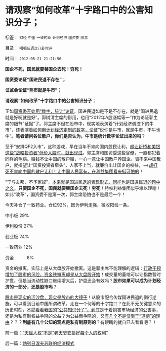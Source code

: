 # 请观察“如何改革”十字路口中的公害知识分子；

标签： `财经` `中国` `一致药业` `计划经济` `国资委` `股票` 

目录： `唱唱反调之八卦时评`

时间： `2012-05-21 21:21:56`

**国企不死，国民就要替国企去死！穷死！**

**国资委论证“国进民退不存在”；**

**证监会论证“熊市就是牛市”；**

**请观察“如何改革”十字路口中的公害知识分子**；

正如[国资委开始用“数字，统计”论证](../../../2012/5/3/“绝对真实”的“细节理性主义”制造谣言.md)，国进民退如是不是不存在，就是“国进民退就是好啊就是好”。郭树清主席的御用，也用“2012年A股涨幅等一”作为论证郭主席的细节“证据”了。郭主席不但在股市中，现实地表演着“计划经济调控下的牛市”，还表演着[如何用计划经济定制的数字，论](../../../2011/12/30/特色数字定律，美式数字的自私自利.md)证“说你是牛市，就是牛市，不牛也牛”。**笔者请问各位散户，你们是否认为，牛市是统计数字论证出来的吗**？

至于“安排QF2入市”，这种游戏，早在当年不肯向国内股民让利，[却让新桥和美银这些“战略投资者”低价入股时，就出现过](../../../2007/9/2/外资饕餮国有银行改制疯赚10000亿.md)。郭主席和国资委这些官僚，一直都犯着同样的毛病。赚钱不让中国的散户赚，一心一意让中国散户养国企。骗不来中国散户，就指望让“国资投资者牵头”，人家不上当，就廉价出让国企的权益，——>[却打死不肯向中国的散户让利！让中国人民富有，在利益集团看来挺可怕的](../../../2009/8/7/国企产权卖得很便宜，卖给股民的票就特贵.md)！

“宁与友邦，不予家奴”，[本来就是国进民退的表现形式，同样也是国进民退的题中之义](../../../2011/11/5/谁掩盖了国进民退的剪羊毛？.md)。**只要国企不死，国民就要替国企去死**！**穷死**！特权利益集团似乎难以理喻！如此“改革”，国资委不是第一次，郭主席恐怕也不是最后一个！

今天补仓了一致药业。仓位92%，因为伊利走强，微收阳线一条。

中小板 29%

伊利股份 27%

创业板 24%

一致药业 12%

资金　　　8%

资金的撤离，实际上是从大盘股开始撤离。这是郭主席不能理解的逻辑：[行政干预增加了股市的风险，资金铁撤离却是从大盘股开始](../../../2012/1/5/股市锚定实体经济，股市的炒作有益无害.md)！成交量的萎缩可以让指数暂时护盘，但是当流动性缺口继续增大后，护盘还会有效吗？**股市如果可以成为计划经济的一部分，还是股市吗**？

[股市是现实的活沙盘，现实是股市的大镜子](../../../2012/4/24/强盗逻辑正在制造空前的金融危机和经济危机.md)！从股市配合传媒国进民退的倒行逆施，可以看到目前中国所谓改革，走在一个何等的十字路口？在此不无关键意义的历史时刻，[不妨看看我国的“公共知识分子”，](../../../2012/5/18/“如何改革”永远等价于“是否改革”；.md)到底是干着损害市场经济的公害事，还是为私有制权益争鸣的公益？为公益而争鸣的，又[有几个不是仅限于“道德”的理由](../../../2010/2/3/迷恋哲学不是邪恶的，就是没用的.md)？？？**到底有几个公知的观点是私有制原则的**？有眼睛的就自已去看看吧？！



前一篇：[“天赋人权”不是“老天爷安排好每个人的权利”](../../../2012/5/21/“天赋人权”不是“老天爷安排好每个人的权利”.md)

后一篇：[勃列日涅夫苏联的经济模式](../../../2012/5/22/勃列日涅夫苏联的经济模式.md)